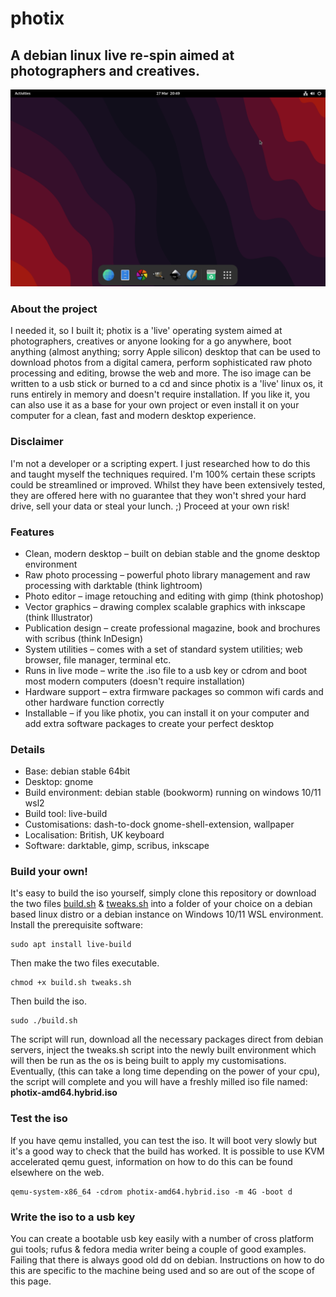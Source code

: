 # photix

## A debian linux live re-spin aimed at photographers and creatives.
![photix-live-linux-desktop-screenshot](https://github.com/pagepusher/photix/blob/main/photix-desktop.png)
### About the project
I needed it, so I built it; photix is a 'live' operating system aimed at photographers, creatives or anyone looking for a go anywhere, boot anything (almost anything; sorry Apple silicon) desktop that can be used to download photos from a digital camera, perform sophisticated raw photo processing and editing, browse the web and more. The iso image can be written to a usb stick or burned to a cd and since photix is a 'live' linux os, it runs entirely in memory and doesn't require installation. If you like it, you can also use it as a base for your own project or even install it on your computer for a clean, fast and modern desktop experience.

### Disclaimer
I'm not a developer or a scripting expert. I just researched how to do this and taught myself the techniques required. I'm 100% certain these scripts could be streamlined or improved. Whilst they have been extensively tested, they are offered here with no guarantee that they won't shred your hard drive, sell your data or steal your lunch. ;) Proceed at your own risk! 

### Features
- Clean, modern desktop – built on debian stable and the gnome desktop environment
- Raw photo processing – powerful photo library management and raw processing with darktable (think lightroom)
- Photo editor – image retouching and editing with gimp (think photoshop)
- Vector graphics – drawing complex scalable graphics with inkscape (think Illustrator)
- Publication design – create professional magazine, book and brochures with scribus (think InDesign) 
- System utilities – comes with a set of standard system utilities; web browser, file manager, terminal etc.
- Runs in live mode – write the .iso file to a usb key or cdrom and boot most modern computers (doesn't require installation)
- Hardware support – extra firmware packages so common wifi cards and other hardware function correctly
- Installable – if you like photix, you can install it on your computer and add extra software packages to create your perfect desktop

### Details
- Base: debian stable 64bit
- Desktop: gnome
- Build environment: debian stable (bookworm) running on windows 10/11 wsl2
- Build tool: live-build
- Customisations: dash-to-dock gnome-shell-extension, wallpaper
- Localisation: British, UK keyboard
- Software: darktable, gimp, scribus, inkscape

### Build your own!
It's easy to build the iso yourself, simply clone this repository or download the two files [build.sh](https://github.com/pagepusher/photix/blob/main/build.sh) & [tweaks.sh](https://github.com/pagepusher/photix/blob/main/tweaks.sh) into a folder of your choice on a debian based linux distro or a debian instance on Windows 10/11 WSL environment. Install the prerequisite software:
```
sudo apt install live-build
```
Then make the two files executable.
```
chmod +x build.sh tweaks.sh
```
Then build the iso.
```
sudo ./build.sh
```
The script will run, download all the necessary packages direct from debian servers, inject the tweaks.sh script into the newly built environment which will then be run as the os is being built to apply my customisations. Eventually, (this can take a long time depending on the power of your cpu), the script will complete and you will have a freshly milled iso file named: **photix-amd64.hybrid.iso**

### Test the iso
If you have qemu installed, you can test the iso. It will boot very slowly but it's a good way to check that the build has worked. It is possible to use KVM accelerated qemu guest, information on how to do this can be found elsewhere on the web.
```
qemu-system-x86_64 -cdrom photix-amd64.hybrid.iso -m 4G -boot d
```

### Write the iso to a usb key
You can create a bootable usb key easily with a number of cross platform gui tools; rufus & fedora media writer being a couple of good examples. Failing that there is always good old dd on debian. Instructions on how to do this are specific to the machine being used and so are out of the scope of this page.

